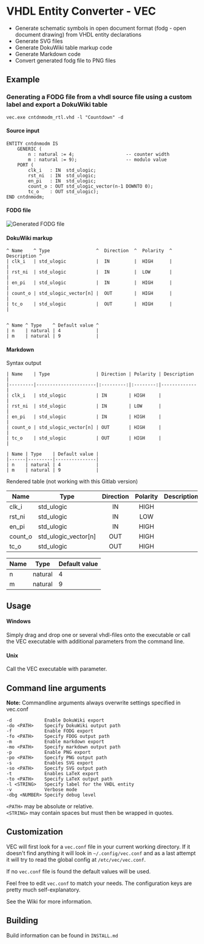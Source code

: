 # VHDL Entity Converter - VEC

* Generate schematic symbols in open document format (fodg - open document drawing) from VHDL entity declarations
* Generate SVG files
* Generate DokuWiki table markup code
* Generate Markdown code
* Convert generated fodg file to PNG files

## Example
### Generating a FODG file from a vhdl source file using a custom label and export a DokuWiki table

    vec.exe cntdnmodm_rtl.vhd -l "Countdown" -d

#### Source input

	ENTITY cntdnmodm IS
		GENERIC (
			n : natural := 4;                   -- counter width
			m : natural := 9);                  -- modulo value
		PORT (
			clk_i   : IN  std_ulogic;
			rst_ni  : IN  std_ulogic;
			en_pi   : IN  std_ulogic;
			count_o : OUT std_ulogic_vector(n-1 DOWNTO 0);
			tc_o    : OUT std_ulogic);
	END cntdnmodm;

#### FODG file
![Generated FODG file](http://bwiessneth.github.io/VHDL-entity-converter/cntdnmodm.png "Generated FODG file")

#### DokuWiki markup
	^ Name    ^ Type                 ^  Direction  ^  Polarity  ^ Description ^
	| clk_i   | std_ulogic           |  IN         |  HIGH      |             |
	| rst_ni  | std_ulogic           |  IN         |  LOW       |             |
	| en_pi   | std_ulogic           |  IN         |  HIGH      |             |
	| count_o | std_ulogic_vector[n] |  OUT        |  HIGH      |             |
	| tc_o    | std_ulogic           |  OUT        |  HIGH      |             |


	^ Name ^ Type    ^ Default value ^
	| n    | natural | 4             |
	| m    | natural | 9             |

#### Markdown
Syntax output

    | Name    | Type                 | Direction | Polarity | Description |
    |---------|----------------------|:---------:|:--------:|-------------|
    | clk_i   | std_ulogic           | IN        | HIGH     |             |
    | rst_ni  | std_ulogic           | IN        | LOW      |             |
    | en_pi   | std_ulogic           | IN        | HIGH     |             |
    | count_o | std_ulogic_vector[n] | OUT       | HIGH     |             |
    | tc_o    | std_ulogic           | OUT       | HIGH     |             |
    
    | Name | Type    | Default value |
    |------|---------|---------------|
    | n    | natural | 4             |
    | m    | natural | 9             |

Rendered table (not working with this Gitlab version)

| Name    | Type                 | Direction | Polarity | Description |
|---------|----------------------|:---------:|:--------:|-------------|
| clk_i   | std_ulogic           | IN        | HIGH     |             |
| rst_ni  | std_ulogic           | IN        | LOW      |             |
| en_pi   | std_ulogic           | IN        | HIGH     |             |
| count_o | std_ulogic_vector[n] | OUT       | HIGH     |             |
| tc_o    | std_ulogic           | OUT       | HIGH     |             |

| Name | Type    | Default value |
|------|---------|---------------|
| n    | natural | 4             |
| m    | natural | 9             |

## Usage
#### Windows
Simply drag and drop one or several vhdl-files onto the executable or call the VEC executable with additional parameters from the command line.

#### Unix
Call the VEC executable with parameter.

## Command line arguments

**Note:** Commandline arguments always overwrite settings specified in vec.conf

    -d            Enable DokuWiki export
    -do <PATH>    Specify DokuWiki output path
    -f            Enable FODG export
    -fo <PATH>    Specify FDOG output path
    -m            Enable markdown export
    -mo <PATH>    Specify markdown output path
    -p            Enable PNG export
    -po <PATH>    Specify PNG output path
    -s            Enables SVG export
    -so <PATH>    Specify SVG output path
    -t            Enables LaTeX export
    -to <PATH>    Specify LaTeX output path    
    -l <STRING>   Specify label for the VHDL entity
    -v            Verbose mode
    -dbg <NUMBER> Specify debug level

```<PATH>``` may be absolute or relative.  
```<STRING>``` may contain spaces but must then be wrapped in quotes.



## Customization

VEC will first look for a `vec.conf` file in your current working directory. If it doesn't find anything it will look in `~/.config/vec.conf` and as a last attempt it will try to read the global config at `/etc/vec/vec.conf`.

If no `vec.conf` file is found the default values will be used.

Feel free to edit `vec.conf` to match your needs. The configuration keys are pretty much self-explanatory.

See the Wiki for more information.

## Building

Build information can be found in `INSTALL.md`
